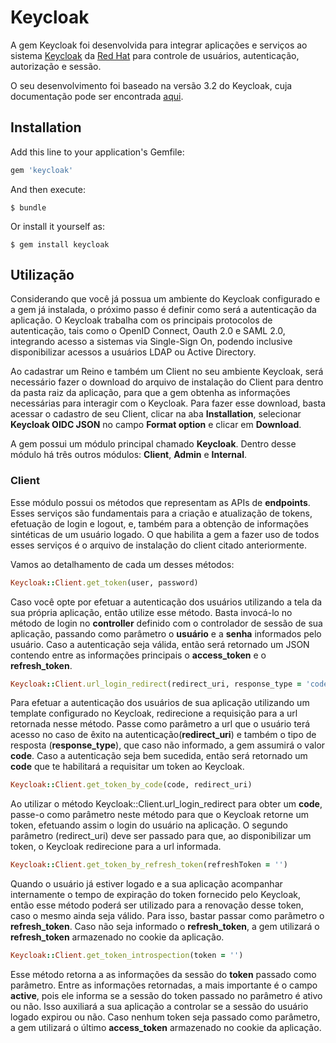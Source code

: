 # Keycloak
A gem Keycloak foi desenvolvida para integrar aplicações e serviços ao sistema [Keycloak](http://www.keycloak.org/) da [Red Hat](https://www.redhat.com) para controle de usuários, autenticação, autorização e sessão.

O seu desenvolvimento foi baseado na versão 3.2 do Keycloak, cuja documentação pode ser encontrada [aqui](http://www.keycloak.org/archive/documentation-3.2.html).

## Installation

Add this line to your application's Gemfile:

```ruby
gem 'keycloak'
```

And then execute:

    $ bundle

Or install it yourself as:

    $ gem install keycloak

## Utilização

Considerando que você já possua um ambiente do Keycloak configurado e a gem já instalada, o próximo passo é definir como será a autenticação da aplicação. O Keycloak trabalha com os principais protocolos de autenticação, tais como o OpenID Connect, Oauth 2.0 e SAML 2.0, integrando acesso a sistemas via Single-Sign On, podendo inclusive disponibilizar acessos a usuários LDAP ou Active Directory.

Ao cadastrar um Reino e também um Client no seu ambiente Keycloak, será necessário fazer o download do arquivo de instalação do Client para dentro da pasta raiz da aplicação, para que a gem obtenha as informações necessárias para interagir com o Keycloak. Para fazer esse download, basta acessar o cadastro de seu Client, clicar na aba <b>Installation</b>, selecionar <b>Keycloak OIDC JSON</b> no campo <b>Format option</b> e clicar em <b>Download</b>.

A gem possui um módulo principal chamado <b>Keycloak</b>. Dentro desse módulo há três outros módulos: <b>Client</b>, <b>Admin</b> e <b>Internal</b>.

### Client

Esse módulo possui os métodos que representam as APIs de <b>endpoints</b>. Esses serviços são fundamentais para a criação e atualização de tokens, efetuação de login e logout, e, também para a obtenção de informações sintéticas de um usuário logado. O que habilita a gem a fazer uso de todos esses serviços é o arquivo de instalação do client citado anteriormente.

Vamos ao detalhamento de cada um desses métodos:

```ruby
Keycloak::Client.get_token(user, password)
```

Caso você opte por efetuar a autenticação dos usuários utilizando a tela da sua própria aplicação, então utilize esse método. Basta invocá-lo no método de login no <b>controller</b> definido com o controlador de sessão de sua aplicação, passando como parâmetro o <b>usuário</b> e a <b>senha</b> informados pelo usuário. Caso a autenticação seja válida, então será retornado um JSON contendo entre as informações principais o <b>access_token</b> e o <b>refresh_token</b>.


```ruby
Keycloak::Client.url_login_redirect(redirect_uri, response_type = 'code')
```

Para efetuar a autenticação dos usuários de sua aplicação utilizando um template configurado no Keycloak, redirecione a requisição para a url retornada nesse método. Passe como parâmetro a url que o usuário terá acesso no caso de êxito na autenticação(<b>redirect_uri</b>) e também o tipo de resposta (<b>response_type</b>), que caso não informado, a gem assumirá o valor <b>code</b>. Caso a autenticação seja bem sucedida, então será retornado um <b>code</b> que te habilitará a requisitar um token ao Keycloak.

```ruby
Keycloak::Client.get_token_by_code(code, redirect_uri)
```

Ao utilizar o método Keycloak::Client.url_login_redirect para obter um <b>code</b>, passe-o como parâmetro neste método para que o Keycloak retorne um token, efetuando assim o login do usuário na aplicação. O segundo parâmetro (redirect_uri) deve ser passado para que, ao disponibilizar um token, o Keycloak redirecione para a url informada.

```ruby
Keycloak::Client.get_token_by_refresh_token(refreshToken = '')
```

Quando o usuário já estiver logado e a sua aplicação acompanhar internamente o tempo de expiração do token fornecido pelo Keycloak, então esse método poderá ser utilizado para a renovação desse token, caso o mesmo ainda seja válido. Para isso, bastar passar como parãmetro o <b>refresh_token</b>. Caso não seja informado o <b>refresh_token</b>, a gem utilizará o <b>refresh_token</b> armazenado no cookie da aplicação.

```ruby
Keycloak::Client.get_token_introspection(token = '')
```

Esse método retorna a as informações da sessão do <b>token</b> passado como parâmetro. Entre as informações retornadas, a mais importante é o campo <b>active</b>, pois ele informa se a sessão do token passado no parâmetro é ativo ou não. Isso auxiliará a sua aplicação a controlar se a sessão do usuário logado expirou ou não. Caso nenhum token seja passado como parâmetro, a gem utilizará o último <b>access_token</b> armazenado no cookie da aplicação.
